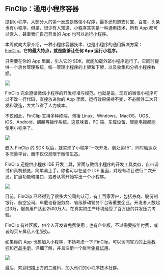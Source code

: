 ## FinClip：通用小程序容器

提到小程序，大部分人的第一反应是微信小程序，最多还知道支付宝、百度、头条也有小程序。但是，很少有人知道，小程序其实是一种通用技术，所有 App 都可以嵌入，甚至我们自己开发的 App 也可以运行小程序。

本周就向大家介绍，一种小程序容器技术、也是小程序的通用解决方案： [FinClip](https://www.finclip.com/)。**它的最大特点，就是能够让任何 App 运行小程序。** 

只需要在你的 App 里面，引入它的 SDK，就能加载外部小程序运行了。它同时提供一个后台管理系统，统一管理小程序的上架和下架，以及收集和分析小程序数据。

![](https://cdn.beekka.com/blogimg/asset/202201/bg2022012106.webp)

FinClip 完全遵循微信小程序的开发标准与规范。也就是说，现有的微信小程序可以不改一行代码，直接放进你的 App 里面，运行效果保持不变，不必额外二次开发和改造，大大节省了人力成本。

不仅如此，FinClip 支持多种终端，包括 Linux、Windows、MacOS、UOS、iOS、Android、麒麟等操作系统。这意味着，PC 端、车载设备、智能电视都能使用小程序了。

![](https://cdn.beekka.com/blogimg/asset/202201/bg2022012107.webp)

嵌入 FinClip 的 SDK 以后，就实现了小程序“一次开发，到处运行”，同时触达众多流量平台，而不仅仅局限于微信生态。

FinClip 还提供小程序 IDE 开发工具，界面与微信小程序的开发工具类似，自带调试和真机预览，简单易上手。你也可以在这个 IDE 里面，对现有项目进行二次开发，扩展功能和接口，或者从零开始写出一个小程序。

![](https://cdn.beekka.com/blogimg/asset/202201/bg2022012108.webp)

目前，FinClip 已经得到了很多大公司的认可，有上百家客户，包括券商、股份制银行、航空公司、车载设备服务商、省级移动警务平台等重要企业。开发者人数超过3万，服务用户达到2500万人，在真实的生产环境经受了百万级的并发压力考验。

FinClip 有社区版，供个人开发者免费使用；也有企业版，不过需要按年付费，或者购买专属私人化服务。

如果你的 App 也想加入小程序，不妨考虑一下 FinClip。可以访问官方的[上手教程](https://www.finclip.com/blog/yong-zheng-que-de-fang-shi-kai-shi/)和[产品手册](https://www-cdn.finclip.com/mp-home/FinClip%E4%BA%A7%E5%93%81%E6%89%8B%E5%86%8C%20%E7%94%B5%E5%AD%90%E7%89%88.pdf)，详细了解，并且注册一个账号[免费试用](https://www.finclip.com/login/?type=ruanyifeng)。

![](https://cdn.beekka.com/blogimg/asset/202201/bg2022012109.webp)

最后，欢迎扫描上方的二维码，加入他们的小程序技术社群。